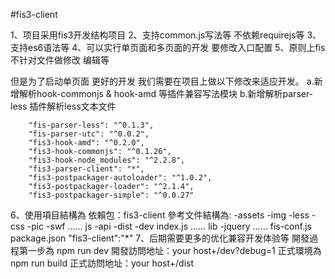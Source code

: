 #fis3-client

1、项目采用fis3开发结构项目
2、支持common.js写法等 不依赖requirejs等
3、支持es6语法等
4、可以实行单页面和多页面的开发 要修改入口配置
5、原则上fis不针对文件做修改 编辑等

但是为了启动单页面 更好的开发 我们需要在项目上做以下修改来适应开发。 a.新增解析hook-commonjs & hook-amd 等插件兼容写法模块 b.新增解析parser-less 插件解析less文本文件

        "fis-parser-less": "^0.1.3",
        "fis-parser-utc": "^0.0.2",
        "fis3-hook-amd": "^0.2.0",
        "fis3-hook-commonjs": "^0.1.26",
        "fis3-hook-node_modules": "^2.2.8",
        "fis3-parser-client": "*",
        "fis3-postpackager-autoloader": "^1.0.2",
        "fis3-postpackager-loader": "^2.1.4",
        "fis3-postpackager-simple": "^0.0.27"
6、使用項目結構為
      依賴包：fis3-client
      參考文件結構為:
              -assets
                      -img
                      -less
                      -css
                      -pic
                      -swf
                      ……
              js
                      -api
                      -dist
                      -dev
                      index.js
                      ……
              lib
                      -jquery
                      ……
              fis-conf.js
              package.json
                      "fis3-client":"*"
7、后期需要更多的优化兼容开发体验等
        開發過程第一步為
        npm run dev
        開發訪問地址：your host+/dev?debug=1
        正式環境為
        npm run build
        正式訪問地址：your host+/dist